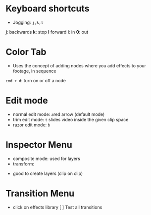 # Keyboard shortcuts

* Jogging: `j,k,l`

**j**: backwards
**k**: stop
**l** forward
**i**: in
**0**: out

# Color Tab

* Uses the concept of adding nodes where you add effects to your footage, in sequence

`cmd + d`: turn on or off a node

# Edit mode

* normal edit mode: `a`red arrow (default mode)
* trim edit mode: `t` slides video inside the given clip space
* razor edit mode: `b`

# Inspector Menu

* composite mode: used for layers
* transform:
- good to create layers (clip on clip)

# Transition Menu

* click on effects library
[ ] Test all transitions